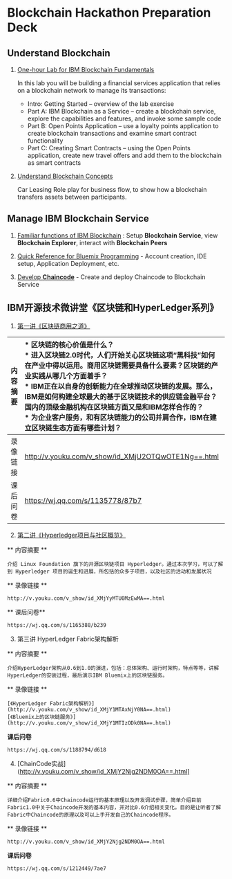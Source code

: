 # Blockchain Hackathon Preparation Deck

## Understand Blockchain 

1. [One-hour Lab for IBM Blockchain Fundamentals](try-on-Bluemix/BlockchainFundamentalsLabHandoutGithub.pdf)

    In this lab you will be building a financial services application that relies on a blockchain network to manage its transactions:
    * Intro: Getting Started – overview of the lab exercise
    * Part A: IBM Blockchain as a Service – create a blockchain service, explore the capabilities and features, and invoke some sample code
    * Part B: Open Points Application – use a loyalty points application to create blockchain transactions and examine smart contract functionality
    * Part C: Creating Smart Contracts – using the Open Points application, create new travel offers and add them to the blockchain as smart contracts
    
2. [Understand Blockchain Concepts](try-on-Bluemix/Lab1%20-%20Blockchain%20Explained.pdf) 

    Car Leasing Role play for business flow, to show how a blockchain transfers assets between participants.

## Manage IBM Blockchain Service

1. [Familiar functions of IBM Blockchain](try-on-Bluemix/Lab1%20-%20Blockchain%20Explored.pdf) : Setup **Blockchain Service**, view **Blockchain Explorer**, interact with **Blockchain Peers**

2. [Quick Reference for Bluemix Programming](try-on-Bluemix/Blockchain%20Programming%20Quick%20Reference) - Account creation, IDE setup, Application Deployment, etc.

3. [Develop **Chaincode**](try-on-Bluemix/Lab3%20-%20Blockchain%20Unchained) - Create and deploy Chaincode to Blockchain Service


## IBM开源技术微讲堂《区块链和HyperLedger系列》

1. [第一讲《区块链商用之道》](http://v.youku.com/v_show/id_XMjU2OTQwOTE1Ng==.html)


|内容摘要|* 区块链的核心价值是什么？</br>* 进入区块链2.0时代，人们开始关心区块链这项“黑科技”如何在产业中得以运用。商用区块链需要具备什么要素？区块链的产业实践从哪几个方面着手？</br>* IBM正在以自身的创新能力在全球推动区块链的发展。那么，IBM是如何构建全球最大的基于区块链技术的供应链金融平台？国内的顶级金融机构在区块链方面又是和IBM怎样合作的？</br>* 为企业客户服务，和有区块链能力的公司并肩合作，IBM在建立区块链生态方面有哪些计划？ |
|:---|:----------------|
|录像链接|http://v.youku.com/v_show/id_XMjU2OTQwOTE1Ng==.html|
|课后问卷|https://wj.qq.com/s/1135778/87b7|

2. [第二讲《Hyperledger项目与社区概览》](http://v.youku.com/v_show/id_XMjYyMTU0MzEwMA==.html)

** 内容摘要 **
    
    介绍 Linux Foundation 旗下的开源区块链项目 Hyperledger。通过本次学习，可以了解到 Hyperledger 项目的诞生和进展，所包括的众多子项目，以及社区的活动和发展状况
    
** 录像链接 **
    
    http://v.youku.com/v_show/id_XMjYyMTU0MzEwMA==.html

** 课后问卷** 
    
    https://wj.qq.com/s/1165388/b239

3. 第三讲 HyperLedger Fabric架构解析

** 内容摘要 **
     
    介绍HyperLedger架构从0.6到1.0的演进，包括：总体架构、运行时架构，特点等等，讲解HyperLedger的安装过程，最后演示IBM Bluemix上的区块链服务。

** 录像链接 **
    
    [《HyperLedger Fabric架构解析》](http://v.youku.com/v_show/id_XMjY1MTAxNjY0NA==.html)
    [《Bluemix上的区块链服务》](http://v.youku.com/v_show/id_XMjY1MTIzODk0NA==.html)

**课后问卷**
    
    https://wj.qq.com/s/1188794/d618

4. [ChainCode实战](http://v.youku.com/v_show/id_XMjY2Njg2NDM0OA==.html]

** 内容摘要 **

    详细介绍Fabric0.6中Chaincode运行的基本原理以及开发调试步骤，简单介绍目前Fabric1.0中关于Chaincode开发的基本内容，并对比0.6介绍相关变化。目的是让听者了解Fabric中Chaincode的原理以及可以上手开发自己的Chaincode程序。 

** 录像链接 **
    
    http://v.youku.com/v_show/id_XMjY2Njg2NDM0OA==.html

**课后问卷**
    
    https://wj.qq.com/s/1212449/7ae7
